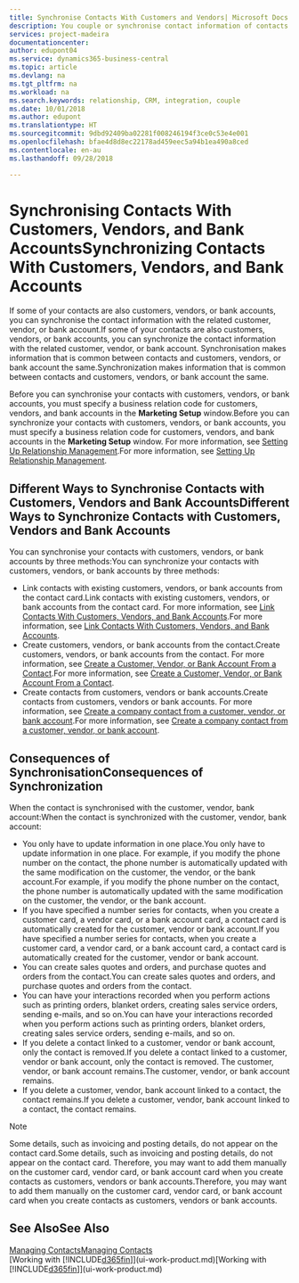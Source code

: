 ```yaml
---
title: Synchronise Contacts With Customers and Vendors| Microsoft Docs
description: You couple or synchronise contact information of contacts who are also customers, vendors, or bank accounts, so you only update information in one place.
services: project-madeira
documentationcenter: 
author: edupont04
ms.service: dynamics365-business-central
ms.topic: article
ms.devlang: na
ms.tgt_pltfrm: na
ms.workload: na
ms.search.keywords: relationship, CRM, integration, couple
ms.date: 10/01/2018
ms.author: edupont
ms.translationtype: HT
ms.sourcegitcommit: 9dbd92409ba02281f008246194f3ce0c53e4e001
ms.openlocfilehash: bfae4d8d8ec22178ad459eec5a94b1ea490a8ced
ms.contentlocale: en-au
ms.lasthandoff: 09/28/2018

---
```

# <a name="synchronizing-contacts-with-customers-vendors-and-bank-accounts"></a><span data-ttu-id="8890c-103">Synchronising Contacts With Customers, Vendors, and Bank Accounts</span><span class="sxs-lookup"><span data-stu-id="8890c-103">Synchronizing Contacts With Customers, Vendors, and Bank Accounts</span></span>
<span data-ttu-id="8890c-104">If some of your contacts are also customers, vendors, or bank accounts, you can synchronise the contact information with the related customer, vendor, or bank account.</span><span class="sxs-lookup"><span data-stu-id="8890c-104">If some of your contacts are also customers, vendors, or bank accounts, you can synchronize the contact information with the related customer, vendor, or bank account.</span></span> <span data-ttu-id="8890c-105">Synchronisation makes information that is common between contacts and customers, vendors, or bank account the same.</span><span class="sxs-lookup"><span data-stu-id="8890c-105">Synchronization makes information that is common between contacts and customers, vendors, or bank account the same.</span></span>  

<span data-ttu-id="8890c-106">Before you can synchronise your contacts with customers, vendors, or bank accounts, you must specify a business relation code for customers, vendors, and bank accounts in the **Marketing Setup** window.</span><span class="sxs-lookup"><span data-stu-id="8890c-106">Before you can synchronize your contacts with customers, vendors, or bank accounts, you must specify a business relation code for customers, vendors, and bank accounts in the **Marketing Setup** window.</span></span> <span data-ttu-id="8890c-107">For more information, see [Setting Up Relationship Management](marketing-setup-marketing.md).</span><span class="sxs-lookup"><span data-stu-id="8890c-107">For more information, see [Setting Up Relationship Management](marketing-setup-marketing.md).</span></span>

## <a name="different-ways-to-synchronize-contacts-with-customers-vendors-and-bank-accounts"></a><span data-ttu-id="8890c-108">Different Ways to Synchronise Contacts with Customers, Vendors and Bank Accounts</span><span class="sxs-lookup"><span data-stu-id="8890c-108">Different Ways to Synchronize Contacts with Customers, Vendors and Bank Accounts</span></span>
<span data-ttu-id="8890c-109">You can synchronise your contacts with customers, vendors, or bank accounts by three methods:</span><span class="sxs-lookup"><span data-stu-id="8890c-109">You can synchronize your contacts with customers, vendors, or bank accounts by three methods:</span></span>

* <span data-ttu-id="8890c-110">Link contacts with existing customers, vendors, or bank accounts from the contact card.</span><span class="sxs-lookup"><span data-stu-id="8890c-110">Link contacts with existing customers, vendors, or bank accounts from the contact card.</span></span> <span data-ttu-id="8890c-111">For more information, see [Link Contacts With Customers, Vendors, and Bank Accounts](marketing-how-link-contact.md).</span><span class="sxs-lookup"><span data-stu-id="8890c-111">For more information, see [Link Contacts With Customers, Vendors, and Bank Accounts](marketing-how-link-contact.md).</span></span>
* <span data-ttu-id="8890c-112">Create customers, vendors, or bank accounts from the contact.</span><span class="sxs-lookup"><span data-stu-id="8890c-112">Create customers, vendors, or bank accounts from the contact.</span></span> <span data-ttu-id="8890c-113">For more information, see [Create a Customer, Vendor, or Bank Account From a Contact](marketing-how-create-contacts-new-customers-vendors-bank-accounts.md).</span><span class="sxs-lookup"><span data-stu-id="8890c-113">For more information, see [Create a Customer, Vendor, or Bank Account From a Contact](marketing-how-create-contacts-new-customers-vendors-bank-accounts.md).</span></span>
* <span data-ttu-id="8890c-114">Create contacts from customers, vendors or bank accounts.</span><span class="sxs-lookup"><span data-stu-id="8890c-114">Create contacts from customers, vendors or bank accounts.</span></span> <span data-ttu-id="8890c-115">For more information, see [Create a company contact from a customer, vendor, or bank account](marketing-how-create-contact-companies.md).</span><span class="sxs-lookup"><span data-stu-id="8890c-115">For more information, see [Create a company contact from a customer, vendor, or bank account](marketing-how-create-contact-companies.md).</span></span>

## <a name="consequences-of-synchronization"></a><span data-ttu-id="8890c-116">Consequences of Synchronisation</span><span class="sxs-lookup"><span data-stu-id="8890c-116">Consequences of Synchronization</span></span>
<span data-ttu-id="8890c-117">When the contact is synchronised with the customer, vendor, bank account:</span><span class="sxs-lookup"><span data-stu-id="8890c-117">When the contact is synchronized with the customer, vendor, bank account:</span></span>

* <span data-ttu-id="8890c-118">You only have to update information in one place.</span><span class="sxs-lookup"><span data-stu-id="8890c-118">You only have to update information in one place.</span></span> <span data-ttu-id="8890c-119">For example, if you modify the phone number on the contact, the phone number is automatically updated with the same modification on the customer, the vendor, or the bank account.</span><span class="sxs-lookup"><span data-stu-id="8890c-119">For example, if you modify the phone number on the contact, the phone number is automatically updated with the same modification on the customer, the vendor, or the bank account.</span></span>
* <span data-ttu-id="8890c-120">If you have specified a number series for contacts, when you create a customer card, a vendor card, or a bank account card, a contact card is automatically created for the customer, vendor or bank account.</span><span class="sxs-lookup"><span data-stu-id="8890c-120">If you have specified a number series for contacts, when you create a customer card, a vendor card, or a bank account card, a contact card is automatically created for the customer, vendor or bank account.</span></span>
* <span data-ttu-id="8890c-121">You can create sales quotes and orders, and purchase quotes and orders from the contact.</span><span class="sxs-lookup"><span data-stu-id="8890c-121">You can create sales quotes and orders, and purchase quotes and orders from the contact.</span></span>
* <span data-ttu-id="8890c-122">You can have your interactions recorded when you perform actions such as printing orders, blanket orders, creating sales service orders, sending e-mails, and so on.</span><span class="sxs-lookup"><span data-stu-id="8890c-122">You can have your interactions recorded when you perform actions such as printing orders, blanket orders, creating sales service orders, sending e-mails, and so on.</span></span>
* <span data-ttu-id="8890c-123">If you delete a contact linked to a customer, vendor or bank account, only the contact is removed.</span><span class="sxs-lookup"><span data-stu-id="8890c-123">If you delete a contact linked to a customer, vendor or bank account, only the contact is removed.</span></span> <span data-ttu-id="8890c-124">The customer, vendor, or bank account remains.</span><span class="sxs-lookup"><span data-stu-id="8890c-124">The customer, vendor, or bank account remains.</span></span>
* <span data-ttu-id="8890c-125">If you delete a customer, vendor, bank account linked to a contact, the contact remains.</span><span class="sxs-lookup"><span data-stu-id="8890c-125">If you delete a customer, vendor, bank account linked to a contact, the contact remains.</span></span>

> [!NOTE]  
>   <span data-ttu-id="8890c-126">Some details, such as invoicing and posting details, do not appear on the contact card.</span><span class="sxs-lookup"><span data-stu-id="8890c-126">Some details, such as invoicing and posting details, do not appear on the contact card.</span></span> <span data-ttu-id="8890c-127">Therefore, you may want to add them manually on the customer card, vendor card, or bank account card when you create contacts as customers, vendors or bank accounts.</span><span class="sxs-lookup"><span data-stu-id="8890c-127">Therefore, you may want to add them manually on the customer card, vendor card, or bank account card when you create contacts as customers, vendors or bank accounts.</span></span>

## <a name="see-also"></a><span data-ttu-id="8890c-128">See Also</span><span class="sxs-lookup"><span data-stu-id="8890c-128">See Also</span></span>
[<span data-ttu-id="8890c-129">Managing Contacts</span><span class="sxs-lookup"><span data-stu-id="8890c-129">Managing Contacts</span></span>](marketing-contacts.md)  
<span data-ttu-id="8890c-130">[Working with [!INCLUDE[d365fin](includes/d365fin_md.md)]](ui-work-product.md)</span><span class="sxs-lookup"><span data-stu-id="8890c-130">[Working with [!INCLUDE[d365fin](includes/d365fin_md.md)]](ui-work-product.md)</span></span>

